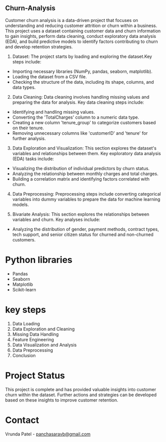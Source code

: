 ## Churn-Analysis
Customer churn analysis is a data-driven project that focuses on understanding and reducing customer attrition or churn within a business. This project uses a dataset containing customer data and churn information to gain insights, perform data cleaning, conduct exploratory data analysis (EDA), and build predictive models to identify factors contributing to churn and develop retention strategies.

1. Dataset: The project starts by loading and exploring the dataset.Key steps include:
- Importing necessary libraries (NumPy, pandas, seaborn, matplotlib).
- Loading the dataset from a CSV file.
- Checking the structure of the data, including its shape, columns, and data types.

2. Data Cleaning: Data cleaning involves handling missing values and preparing the data for analysis. Key data cleaning steps include:
- Identifying and handling missing values.
- Converting the 'TotalCharges' column to a numeric data type.
- Creating a new column 'tenure_group' to categorize customers based on their tenure.
- Removing unnecessary columns like 'customerID' and 'tenure' for further analysis.
  
3. Data Exploration and Visualization: This section explores the dataset's variables and relationships between them. Key exploratory data analysis (EDA) tasks include:
- Visualizing the distribution of individual predictors by churn status.
- Analyzing the relationship between monthly charges and total charges.
- Building a correlation matrix and identifying factors correlated with churn.
  
4. Data Preprocessing: Preprocessing steps include converting categorical variables into dummy variables to prepare the data for machine learning models.

5. Bivariate Analysis: This section explores the relationships between variables and churn. Key analyses include:
- Analyzing the distribution of gender, payment methods, contract types, tech support, and senior citizen status for churned and non-churned customers.

# Python libraries

- Pandas
- Seaborn
- Matplotlib
- Scikit-learn
  
# key steps

1. Data Loading
2. Data Exploration and Cleaning
3. Missing Data Handling
4. Feature Engineering
5. Data Visualization and Analysis
6. Data Preprocessing
7. Conclusion

# Project Status
This project is complete and has provided valuable insights into customer churn within the dataset. Further actions and strategies can be developed based on these insights to improve customer retention.

# Contact
Vrunda Patel - panchasaravb@gmail.com
